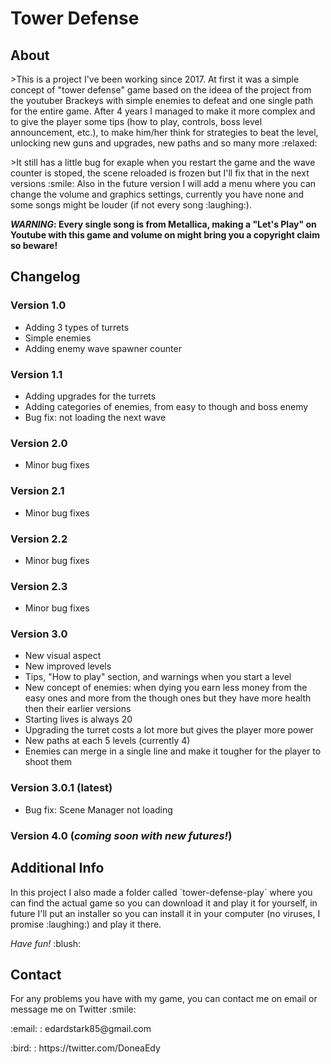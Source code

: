 # Tower Defense

## About

<p>>This is a project I've been working since 2017. At first it was a simple concept of "tower defense" game based on the ideea of the project from the youtuber Brackeys with simple enemies to defeat and one single path for the entire game. 
After 4 years I managed to make it more complex and to give the player some tips (how to play, controls, boss level announcement, etc.), to make him/her think for strategies to beat the level, 
unlocking new guns and upgrades, new paths and so many more :relaxed: </p>

<p>>It still has a little bug for exaple when you restart the game and the wave counter is stoped, the scene reloaded is frozen but I'll fix that in the next versions :smile:
Also in the future version I will add a menu where you can change the volume and graphics settings, currently you have none and some songs might be louder (if not every song :laughing:).</p>

<p><b><i>WARNING</i>: Every single song is from Metallica, making a "Let's Play" on Youtube with this game and volume on might bring you a copyright claim so beware! </b></p>

## Changelog

### Version 1.0
<ul>
  <li>Adding 3 types of turrets
  <li>Simple enemies
  <li>Adding enemy wave spawner counter
</ul>

### Version 1.1
<ul>
  <li>Adding upgrades for the turrets
  <li>Adding categories of enemies, from easy to though and boss enemy
  <li>Bug fix: not loading the next wave
</ul>

### Version 2.0
<ul>
  <li>Minor bug fixes
</ul>

### Version 2.1
<ul>
  <li>Minor bug fixes
</ul>

### Version 2.2
<ul>
  <li>Minor bug fixes
</ul>

### Version 2.3
<ul>
  <li>Minor bug fixes
</ul>

### Version 3.0
<ul>
  <li>New visual aspect
  <li>New improved levels
  <li>Tips, "How to play" section, and warnings when you start a level
  <li>New concept of enemies: when dying you earn less money from the easy ones and more from the though ones but they have more health then their earlier versions
  <li>Starting lives is always 20
  <li>Upgrading the turret costs a lot more but gives the player more power
  <li>New paths at each 5 levels (currently 4)
  <li>Enemies can merge in a single line and make it tougher for the player to shoot them
</ul>

### Version 3.0.1 (<b>latest</b>)
<ul>
  <li>Bug fix: Scene Manager not loading
</ul>

### Version 4.0 (<b><i>coming soon with new futures!</i></b>)

## Additional Info

<p>In this project I also made a folder called `tower-defense-play` where you can find the actual game so you can download it and play it for yourself, in future I'll put an
installer so you can install it in your computer (no viruses, I promise :laughing:) and play it there.</p>

<p><i>Have fun!</i> :blush:</p>

## Contact 

<p>For any problems you have with my game, you can contact me on email or message me on Twitter :smile: </p>
<p>:email: : edardstark85@gmail.com</p>
<p>:bird: : https://twitter.com/DoneaEdy</p>
